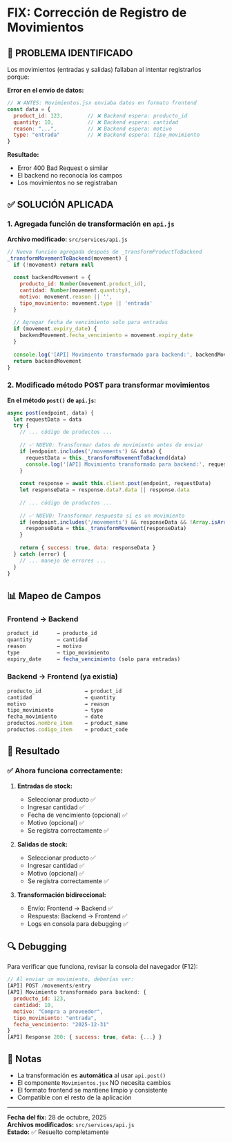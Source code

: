 # FIX: Corrección de Registro de Movimientos

## 🐛 PROBLEMA IDENTIFICADO

Los movimientos (entradas y salidas) fallaban al intentar registrarlos porque:

**Error en el envío de datos:**
```javascript
// ❌ ANTES: Movimientos.jsx enviaba datos en formato frontend
const data = {
  product_id: 123,        // ❌ Backend espera: producto_id
  quantity: 10,           // ❌ Backend espera: cantidad
  reason: "...",          // ❌ Backend espera: motivo
  type: "entrada"         // ❌ Backend espera: tipo_movimiento
}
```

**Resultado:** 
- Error 400 Bad Request o similar
- El backend no reconocía los campos
- Los movimientos no se registraban

## ✅ SOLUCIÓN APLICADA

### 1. Agregada función de transformación en `api.js`

**Archivo modificado:** `src/services/api.js`

```javascript
// Nueva función agregada después de _transformProductToBackend
_transformMovementToBackend(movement) {
  if (!movement) return null
  
  const backendMovement = {
    producto_id: Number(movement.product_id),
    cantidad: Number(movement.quantity),
    motivo: movement.reason || '',
    tipo_movimiento: movement.type || 'entrada'
  }
  
  // Agregar fecha de vencimiento solo para entradas
  if (movement.expiry_date) {
    backendMovement.fecha_vencimiento = movement.expiry_date
  }
  
  console.log('[API] Movimiento transformado para backend:', backendMovement)
  return backendMovement
}
```

### 2. Modificado método POST para transformar movimientos

**En el método `post()` de `api.js`:**

```javascript
async post(endpoint, data) {
  let requestData = data
  try {
    // ... código de productos ...
    
    // ✅ NUEVO: Transformar datos de movimiento antes de enviar
    if (endpoint.includes('/movements') && data) {
      requestData = this._transformMovementToBackend(data)
      console.log('[API] Movimiento transformado para backend:', requestData)
    }
    
    const response = await this.client.post(endpoint, requestData)
    let responseData = response.data?.data || response.data
    
    // ... código de productos ...
    
    // ✅ NUEVO: Transformar respuesta si es un movimiento
    if (endpoint.includes('/movements') && responseData && !Array.isArray(responseData)) {
      responseData = this._transformMovement(responseData)
    }
    
    return { success: true, data: responseData }
  } catch (error) {
    // ... manejo de errores ...
  }
}
```

## 📊 Mapeo de Campos

### Frontend → Backend
```javascript
product_id      → producto_id
quantity        → cantidad  
reason          → motivo
type            → tipo_movimiento
expiry_date     → fecha_vencimiento (solo para entradas)
```

### Backend → Frontend (ya existía)
```javascript
producto_id              → product_id
cantidad                 → quantity
motivo                   → reason
tipo_movimiento          → type
fecha_movimiento         → date
productos.nombre_item    → product_name
productos.codigo_item    → product_code
```

## 🎯 Resultado

### ✅ Ahora funciona correctamente:

1. **Entradas de stock:**
   - Seleccionar producto ✅
   - Ingresar cantidad ✅
   - Fecha de vencimiento (opcional) ✅
   - Motivo (opcional) ✅
   - Se registra correctamente ✅

2. **Salidas de stock:**
   - Seleccionar producto ✅
   - Ingresar cantidad ✅
   - Motivo (opcional) ✅
   - Se registra correctamente ✅

3. **Transformación bidireccional:**
   - Envío: Frontend → Backend ✅
   - Respuesta: Backend → Frontend ✅
   - Logs en consola para debugging ✅

## 🔍 Debugging

Para verificar que funciona, revisar la consola del navegador (F12):

```javascript
// Al enviar un movimiento, deberías ver:
[API] POST /movements/entry
[API] Movimiento transformado para backend: {
  producto_id: 123,
  cantidad: 10,
  motivo: "Compra a proveedor",
  tipo_movimiento: "entrada",
  fecha_vencimiento: "2025-12-31"
}
[API] Response 200: { success: true, data: {...} }
```

## 📝 Notas

- La transformación es **automática** al usar `api.post()`
- El componente `Movimientos.jsx` NO necesita cambios
- El formato frontend se mantiene limpio y consistente
- Compatible con el resto de la aplicación

---

**Fecha del fix:** 28 de octubre, 2025  
**Archivos modificados:** `src/services/api.js`  
**Estado:** ✅ Resuelto completamente
